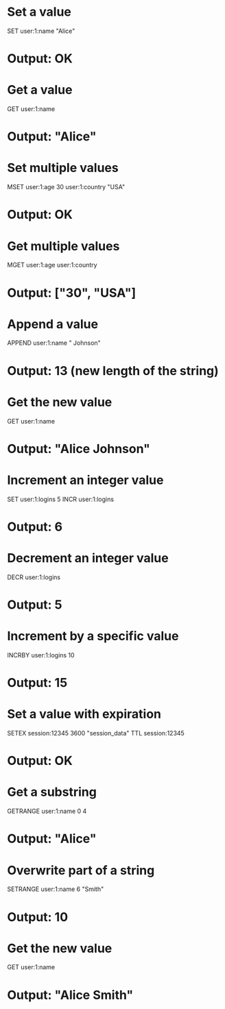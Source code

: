 # Set a value
SET user:1:name "Alice"
# Output: OK

# Get a value
GET user:1:name
# Output: "Alice"

# Set multiple values
MSET user:1:age 30 user:1:country "USA"
# Output: OK

# Get multiple values
MGET user:1:age user:1:country
# Output: ["30", "USA"]

# Append a value
APPEND user:1:name " Johnson"
# Output: 13 (new length of the string)

# Get the new value
GET user:1:name
# Output: "Alice Johnson"

# Increment an integer value
SET user:1:logins 5
INCR user:1:logins
# Output: 6

# Decrement an integer value
DECR user:1:logins
# Output: 5

# Increment by a specific value
INCRBY user:1:logins 10
# Output: 15

# Set a value with expiration
SETEX session:12345 3600 "session_data"
TTL session:12345
# Output: OK

# Get a substring
GETRANGE user:1:name 0 4
# Output: "Alice"

# Overwrite part of a string
SETRANGE user:1:name 6 "Smith"
# Output: 10

# Get the new value
GET user:1:name
# Output: "Alice Smith"
